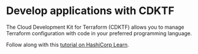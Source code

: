 # Develop applications with CDKTF

The Cloud Development Kit for Terraform (CDKTF) allows you to manage Terraform configuration with code in your preferred programming language.

Follow along with this [tutorial on HashiCorp
Learn](https://learn.hashicorp.com/tutorials/terraform/cdktf-applications?in=cdktf).
